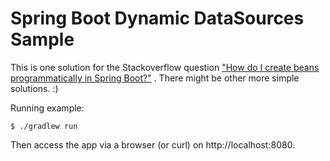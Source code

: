 # Spring Boot Dynamic DataSources Sample


This is one solution for the Stackoverflow question ["How do I create beans programmatically in Spring Boot?"](http://stackoverflow.com/a/25175780/166062) . There might be other more simple solutions. :)

Running example:
```
$ ./gradlew run
```

Then access the app via a browser (or curl) on http://localhost:8080.
